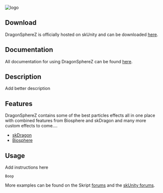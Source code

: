 ![logo](http://i.imgur.com/PyrlOOo.png "")

## Download
DragonSphereZ is officially hosted on skUnity and can be downloaded [here](https://forums.skunity.com/t/addon-skdragon-0-07-0-eta-added-drawplanet-drawbreath-and-drawcylinder-particle-trails-effects/2397).

## Documentation
All documentation for using DragonSphereZ can be found [here](http://www.skunity.com/DragonSphereZ).

## Description
Add better description

## Features
DragonSphereZ contains some of the best particles effects all in one place with combined features from Biosphere and skDragon and many more custom effects to come....

* [skDragon](https://forums.skunity.com/t/addon-skdragon-0-07-0-eta-added-drawplanet-drawbreath-and-drawcylinder-particle-trails-effects/2397)
* [Biosphere](https://forums.skunity.com/t/addon-biosphere-1-0-4-beta-added-chunk-support/2302)


## Usage
Add instructions here

```
Boop
```

More examples can be found on the Skript [forums](http://dev.bukkit.org/bukkit-plugins/skript/forum/) and the [skUnity forums](http://forums.skunity.com/).
